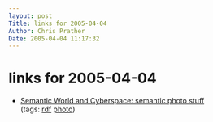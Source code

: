 ```yaml
---
layout: post
Title: links for 2005-04-04  
Author: Chris Prather
Date: 2005-04-04 11:17:32
---
```


# links for 2005-04-04
<ul class="delicious">
	<li>
		<div class="delicious-link"><a href="http://leobard.twoday.net/stories/608079/">Semantic World and Cyberspace: semantic photo stuff</a></div>
		<div class="delicious-tags">(tags: <a href="http://del.icio.us/perigrin/rdf">rdf</a> <a href="http://del.icio.us/perigrin/photo">photo</a>)</div>
	</li>
</ul>

